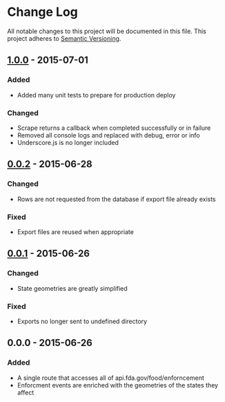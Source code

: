 # Change Log
All notable changes to this project will be documented in this file.
This project adheres to [Semantic Versioning](http://semver.org/).

## [1.0.0] - 2015-07-01

### Added
* Added many unit tests to prepare for production deploy

### Changed
* Scrape returns a callback when completed successfully or in failure
* Removed all console logs and replaced with debug, error or info
* Underscore.js is no longer included

## [0.0.2] - 2015-06-28

### Changed
* Rows are not requested from the database if export file already exists

### Fixed
* Export files are reused when appropriate

## [0.0.1] - 2015-06-26

### Changed
* State geometries are greatly simplified

### Fixed
* Exports no longer sent to undefined directory

## 0.0.0 - 2015-06-26

### Added
* A single route that accesses all of api.fda.gov/food/enforncement
* Enforcment events are enriched with the geometries of the states they affect

[1.0.0]: https://github.com/koopjs/koop-fda/compare/v1.0.0...v0.0.2
[0.0.2]: https://github.com/koopjs/koop-fda/compare/v0.0.1...v0.0.2
[0.0.1]: https://github.com/koopjs/koop-fda/compare/v0.0.0...v0.0.1
